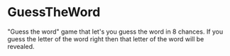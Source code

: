 # GuessTheWord
"Guess the word" game that let's you guess the word in 8 chances. If you guess the letter of the word right then that letter of the word will be revealed.
